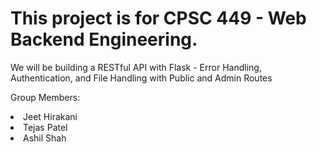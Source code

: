 # This project is for CPSC 449 - Web Backend Engineering.

We will be building a RESTful API with Flask - Error Handling, Authentication, and
File Handling with Public and Admin Routes

Group Members:

<li>Jeet Hirakani</li>
<li>Tejas Patel</li>
<li>Ashil Shah</li>
